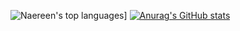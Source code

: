 ![Naereen's top languages](https://github-readme-stats.vercel.app/api/top-langs/?username=Kockiee&theme=blue-green)]
[![Anurag's GitHub stats](https://github-readme-stats.vercel.app/api?username=Kockiee&show_icons=true&theme=merko)](https://github.com/Kockiee/github-readme-stats)
